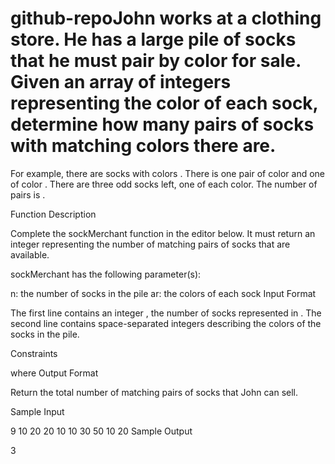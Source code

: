 # github-repoJohn works at a clothing store. He has a large pile of socks that he must pair by color for sale. Given an array of integers representing the color of each sock, determine how many pairs of socks with matching colors there are.

For example, there are  socks with colors . There is one pair of color  and one of color . There are three odd socks left, one of each color. The number of pairs is .

Function Description

Complete the sockMerchant function in the editor below. It must return an integer representing the number of matching pairs of socks that are available.

sockMerchant has the following parameter(s):

n: the number of socks in the pile
ar: the colors of each sock
Input Format

The first line contains an integer , the number of socks represented in . 
The second line contains  space-separated integers describing the colors  of the socks in the pile.

Constraints

 where 
Output Format

Return the total number of matching pairs of socks that John can sell.

Sample Input

9
10 20 20 10 10 30 50 10 20
Sample Output

3
